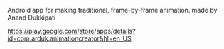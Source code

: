 Android app for making traditional, frame-by-frame animation.
made by Anand Dukkipati

https://play.google.com/store/apps/details?id=com.arduk.animationcreator&hl=en_US
